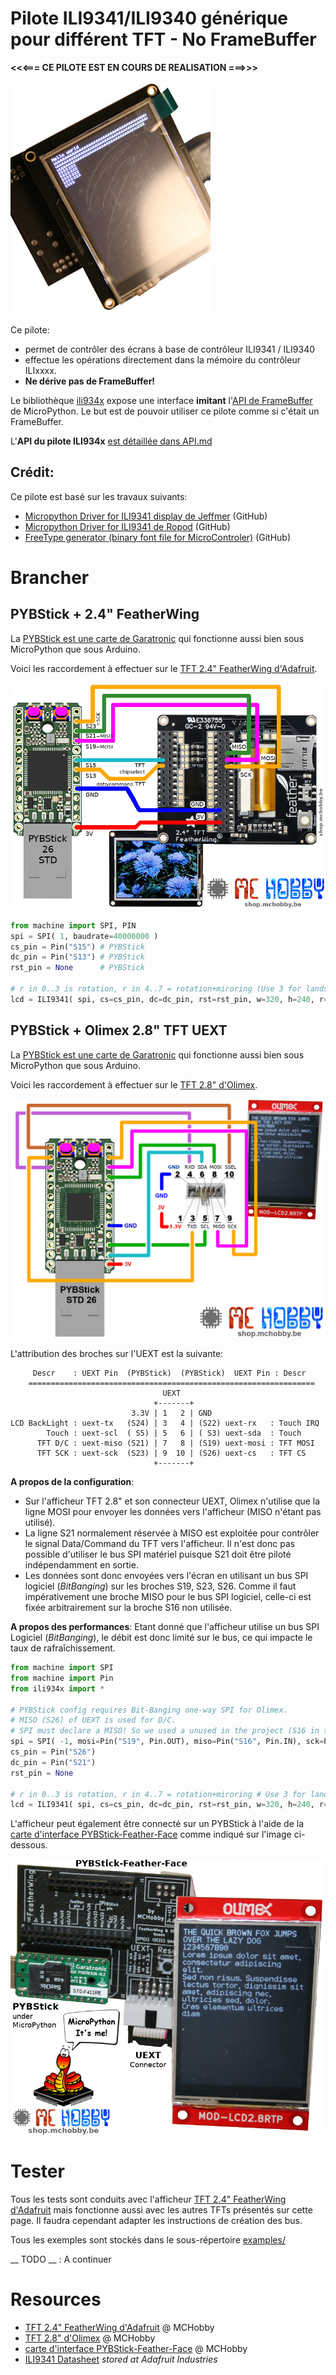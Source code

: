 # Pilote ILI9341/ILI9340 générique pour différent TFT - No FrameBuffer

__<<<=== CE PILOTE EST EN COURS DE REALISATION ===>>>__

![Adafruit 2.4" TFT FeatherWing](docs/_static/tft-wing-00.jpg)

Ce pilote:
* permet de contrôler des écrans à base de contrôleur ILI9341 / ILI9340
* effectue les opérations directement dans la mémoire du contrôleur ILIxxxx.
* __Ne dérive pas de FrameBuffer!__

Le bibliothèque [ili934x](lib/ili934x.py) expose une interface __imitant__ l'[API de FrameBuffer](http://docs.micropython.org/en/latest/library/framebuf.html?highlight=framebufer) de MicroPython. Le but est de pouvoir utiliser ce pilote comme si c'était un FrameBuffer.

L'__API du pilote ILI934x__ [est détaillée dans API.md](api.md)

## Crédit:
Ce pilote est basé sur les travaux suivants:
* [Micropython Driver for ILI9341 display de Jeffmer](https://github.com/jeffmer/micropython-ili9341) (GitHub)
* [Micropython Driver for ILI9341 de Ropod](https://github.com/mchobby/pyboard_drive/tree/master/ILI9341) (GitHub)
* [FreeType generator (binary font file for MicroControler)](https://github.com/mchobby/freetype-generator) (GitHub)

# Brancher

## PYBStick + 2.4" FeatherWing

La [PYBStick est une carte de Garatronic](https://shop.mchobby.be/fr/micropython/1844-pybstick-standard-26-micropython-et-arduino-3232100018440-garatronic.html) qui fonctionne aussi bien sous MicroPython que sous Arduino.

Voici les raccordement à effectuer sur le [TFT 2.4" FeatherWing d'Adafruit](https://shop.mchobby.be/fr/feather-adafruit/1050-tft-featherwing-24-touch-320x240-3232100010505-adafruit.html).

![PYBStick 26 vers TFT 2.4" FeatherWing](docs/_static/pybstick-to-tft-2.4-featherwing.jpg)


``` python
from machine import SPI, PIN
spi = SPI( 1, baudrate=40000000 )
cs_pin = Pin("S15") # PYBStick
dc_pin = Pin("S13") # PYBStick
rst_pin = None      # PYBStick

# r in 0..3 is rotation, r in 4..7 = rotation+miroring (Use 3 for landscape mode)
lcd = ILI9341( spi, cs=cs_pin, dc=dc_pin, rst=rst_pin, w=320, h=240, r=0)
```

## PYBStick + Olimex 2.8" TFT UEXT

La [PYBStick est une carte de Garatronic](https://shop.mchobby.be/fr/micropython/1844-pybstick-standard-26-micropython-et-arduino-3232100018440-garatronic.html) qui fonctionne aussi bien sous MicroPython que sous Arduino.

Voici les raccordement à effectuer sur le [TFT 2.8" d'Olimex](https://shop.mchobby.be/fr/afficheur-lcd-tft-oled/1866-afficheur-28-tactile-couleur-320x240px-uext-3232100018662-olimex.html).

![PYBStick 26 vers TFT 2.8" Olimex](docs/_static/pybstick-to-tft-2.8-olimex.jpg)

L'attribution des broches sur l'UEXT est la suivante:

```
     Descr    : UEXT Pin  (PYBStick)  (PYBStick)  UEXT Pin : Descr
    ================================================================
                                  UEXT
                                +-------+
                           3.3V | 1   2 | GND
LCD BackLight : uext-tx   (S24) | 3   4 | (S22) uext-rx   : Touch IRQ
        Touch : uext-scl  ( S5) | 5   6 | ( S3) uext-sda  : Touch
      TFT D/C : uext-miso (S21) | 7   8 | (S19) uext-mosi : TFT MOSI
      TFT SCK : uext-sck  (S23) | 9  10 | (S26) uext-cs   : TFT CS
                                +-------+
```

__A propos de la configuration__:

* Sur l'afficheur TFT 2.8" et son connecteur UEXT, Olimex n'utilise que la ligne  MOSI pour envoyer les données vers l'afficheur (MISO n'étant pas utilisé).
* La ligne S21 normalement réservée à MISO est exploitée pour contrôler le signal Data/Command du TFT vers l'afficheur. Il n'est donc pas possible d'utiliser le bus SPI matériel puisque S21 doit être piloté indépendamment en sortie.
* Les données sont donc envoyées vers l'écran en utilisant un bus SPI logiciel (_BitBanging_) sur les broches S19, S23, S26. Comme il faut impérativement une broche MISO pour le bus SPI logiciel, celle-ci est fixée arbitrairement sur la broche S16 non utilisée.

__A propos des performances__:
Etant donné que l'afficheur utilise un bus SPI Logiciel (_BitBanging_), le débit est donc limité sur le bus, ce qui impacte le taux de rafraîchissement.

``` python
from machine import SPI
from machine import Pin
from ili934x import *

# PYBStick config requires Bit-Banging one-way SPI for Olimex.
# MISO (S26) of UEXT is used for D/C.
# SPI must declare a MISO! So we used a unused in the project (S16 in this case) as fake pin
spi = SPI( -1, mosi=Pin("S19", Pin.OUT), miso=Pin("S16", Pin.IN), sck=Pin("S23", Pin.OUT) )
cs_pin = Pin("S26")
dc_pin = Pin("S21")
rst_pin = None

# r in 0..3 is rotation, r in 4..7 = rotation+miroring # Use 3 for landscape mode
lcd = ILI9341( spi, cs=cs_pin, dc=dc_pin, rst=rst_pin, w=320, h=240, r=0)
```
L'afficheur peut également être connecté sur un PYBStick à l'aide de la [carte d'interface PYBStick-Feather-Face](https://shop.mchobby.be/product.php?id_product=1996) comme indiqué sur l'image ci-dessous.

![PYBStick + PYBStick-Feather-Face + TFT Olimex](docs/_static/pybstick-feather-face-tft-olimex.jpg)

# Tester

Tous les tests sont conduits avec l'afficheur [TFT 2.4" FeatherWing d'Adafruit](https://shop.mchobby.be/fr/feather-adafruit/1050-tft-featherwing-24-touch-320x240-3232100010505-adafruit.html) mais fonctionne aussi avec les autres TFTs présentés sur cette page. Il faudra cependant adapter les instructions de création des bus.

Tous les exemples sont stockés dans le sous-répertoire [examples/](examples)

__ TODO __ : A continuer

# Resources
* [TFT 2.4" FeatherWing d'Adafruit](https://shop.mchobby.be/product.php?id_product=1050) @ MCHobby
* [TFT 2.8" d'Olimex](https://shop.mchobby.be/product.php?id_product=1866) @ MCHobby
* [carte d'interface PYBStick-Feather-Face](https://shop.mchobby.be/product.php?id_product=1996) @ MCHobby
* [ILI9341 Datasheet](https://cdn-shop.adafruit.com/datasheets/ILI9341.pdf) _stored at Adafruit Industries_
